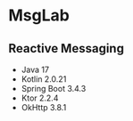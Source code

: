 # MsgLab

## Reactive Messaging

* Java 17
* Kotlin 2.0.21
* Spring Boot 3.4.3
* Ktor 2.2.4
* OkHttp 3.8.1
